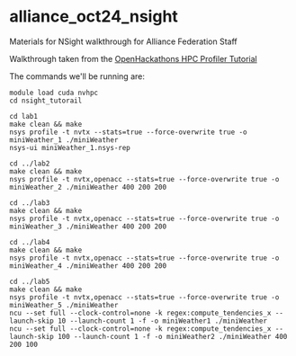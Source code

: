 # alliance_oct24_nsight
Materials for NSight walkthrough for Alliance Federation Staff

Walkthrough taken from the [OpenHackathons HPC Profiler Tutorial](https://github.com/openhackathons-org/HPC_Profiler)

The commands we'll be running are:

```
module load cuda nvhpc
cd nsight_tutorail

cd lab1
make clean && make 
nsys profile -t nvtx --stats=true --force-overwrite true -o miniWeather_1 ./miniWeather
nsys-ui miniWeather_1.nsys-rep

cd ../lab2
make clean && make
nsys profile -t nvtx,openacc --stats=true --force-overwrite true -o miniWeather_2 ./miniWeather 400 200 200

cd ../lab3
make clean && make 
nsys profile -t nvtx,openacc --stats=true --force-overwrite true -o miniWeather_3 ./miniWeather 400 200 200

cd ../lab4
make clean && make
nsys profile -t nvtx,openacc --stats=true --force-overwrite true -o miniWeather_4 ./miniWeather 400 200 200

cd ../lab5
make clean && make
nsys profile -t nvtx,openacc --stats=true --force-overwrite true -o miniWeather_5 ./miniWeather
ncu --set full --clock-control=none -k regex:compute_tendencies_x --launch-skip 10 --launch-count 1 -f -o miniWeather1 ./miniWeather
ncu --set full --clock-control=none -k regex:compute_tendencies_x --launch-skip 100 --launch-count 1 -f -o miniWeather2 ./miniWeather 400 200 100
```

